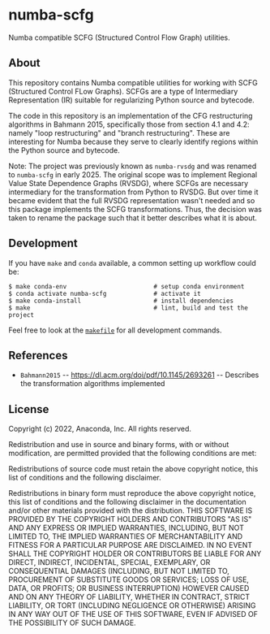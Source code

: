 # numba-scfg

Numba compatible SCFG (Structured Control Flow Graph)  utilities.

## About

This repository contains Numba compatible utilities for working with SCFG
(Structured Control FLow Graphs). SCFGs are a type of Intermediary
Representation (IR) suitable for regularizing Python source and bytecode.

The code in this repository is an implementation of the CFG restructuring
algorithms in Bahmann 2015, specifically those from section 4.1 and 4.2: namely
"loop restructuring" and "branch restructuring". These are interesting for
Numba because they serve to clearly identify regions within the Python source
and bytecode.

Note: The project was previously known as `numba-rvsdg` and was renamed to
`numba-scfg` in early 2025. The original scope was to implement Regional Value
State Dependence Graphs (RVSDG), where SCFGs are necessary intermediary for the
transformation from Python to RVSDG. But over time it became evident that the
full RVSDG representation wasn't needed and so this package implements the SCFG
transformations. Thus, the decision was taken to rename the package such that
it better describes what it is about.

## Development

If you have `make` and `conda` available, a common setting up workflow could
be:

```
$ make conda-env                        # setup conda environment
$ conda activate numba-scfg             # activate it
$ make conda-install                    # install dependencies
$ make                                  # lint, build and test the project
```

Feel free to look at the
[`makefile`](https://github.com/numba/numba-rvsdg/blob/main/makefile) for all
development commands.

## References

* `Bahmann2015` -- https://dl.acm.org/doi/pdf/10.1145/2693261 -- Describes the transformation
  algorithms implemented

## License

Copyright (c) 2022, Anaconda, Inc.
All rights reserved.

Redistribution and use in source and binary forms, with or without
modification, are permitted provided that the following conditions are
met:

Redistributions of source code must retain the above copyright notice,
this list of conditions and the following disclaimer.

Redistributions in binary form must reproduce the above copyright
notice, this list of conditions and the following disclaimer in the
documentation and/or other materials provided with the distribution.
THIS SOFTWARE IS PROVIDED BY THE COPYRIGHT HOLDERS AND CONTRIBUTORS
"AS IS" AND ANY EXPRESS OR IMPLIED WARRANTIES, INCLUDING, BUT NOT
LIMITED TO, THE IMPLIED WARRANTIES OF MERCHANTABILITY AND FITNESS FOR
A PARTICULAR PURPOSE ARE DISCLAIMED. IN NO EVENT SHALL THE COPYRIGHT
HOLDER OR CONTRIBUTORS BE LIABLE FOR ANY DIRECT, INDIRECT, INCIDENTAL,
SPECIAL, EXEMPLARY, OR CONSEQUENTIAL DAMAGES (INCLUDING, BUT NOT
LIMITED TO, PROCUREMENT OF SUBSTITUTE GOODS OR SERVICES; LOSS OF USE,
DATA, OR PROFITS; OR BUSINESS INTERRUPTION) HOWEVER CAUSED AND ON ANY
THEORY OF LIABILITY, WHETHER IN CONTRACT, STRICT LIABILITY, OR TORT
(INCLUDING NEGLIGENCE OR OTHERWISE) ARISING IN ANY WAY OUT OF THE USE
OF THIS SOFTWARE, EVEN IF ADVISED OF THE POSSIBILITY OF SUCH DAMAGE.


